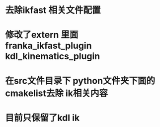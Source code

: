 # 去除ikfast 相关文件配置
# 修改了extern 里面 franka_ikfast_plugin  kdl_kinematics_plugin
# 在src文件目录下 python文件夹下面的cmakelist去除 ik相关内容
# 目前只保留了kdl ik